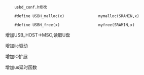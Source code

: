 		usbd_conf.h修改 
		
		#define USBH_malloc(x)               mymalloc(SRAMIN,x)

		#define USBH_free(x)                 myfree(SRAMIN,x)
	
增加USB_HOST->MSC,读取U盘

增加iic驱动

增加IO扩展

增加us延时函数
